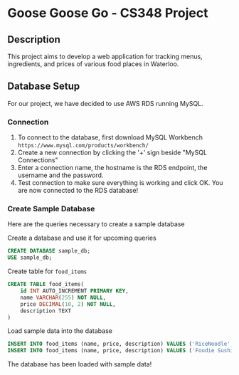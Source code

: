 # Goose Goose Go - CS348 Project

## Description
This project aims to develop a web application for tracking menus, ingredients, and prices of various food places in Waterloo.

## Database Setup
For our project, we have decided to use AWS RDS running MySQL. 

### Connection
1. To connect to the database, first download MySQL Workbench ```https://www.mysql.com/products/workbench/```
2. Create a new connection by clicking the '+' sign beside "MySQL Connections"
3. Enter a connection name, the hostname is the RDS endpoint, the username and the password.
4. Test connection to make sure everything is working and click OK.
You are now connected to the RDS database!

### Create Sample Database
Here are the queries necessary to create a sample database

Create a database and use it for upcoming queries
```sql
CREATE DATABASE sample_db;
USE sample_db;
```
Create table for `food_items`
```sql
CREATE TABLE food_items(
    id INT AUTO_INCREMENT PRIMARY KEY,
    name VARCHAR(255) NOT NULL,
    price DECIMAL(10, 2) NOT NULL,
    description TEXT
)
```
Load sample data into the database
```sql
INSERT INTO food_items (name, price, description) VALUES ('RiceNoodle', 0.00, 'rice noodle refils are free at Yunshang');
INSERT INTO food_items (name, price, description) VALUES ('Foodie Sushi', 16.00, 'foodie fruity has a varity of selection including sushis');
```

The database has been loaded with sample data!
